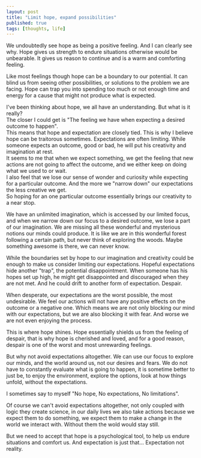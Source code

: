 ```yaml
---
layout: post
title: "Limit hope, expand possibilities"
published: true
tags: [thoughts, life]
---
```


We undoubtedly see hope as being a positive feeling. And I can clearly see why. Hope gives us strength to endure situations otherwise would be unbearable.
It gives us reason to continue and is a warm and comforting feeling.

Like most feelings though hope can be a boundary to our potential. It can blind us from seeing other possibilities, or solutions to the problem we are facing.
Hope can trap you into spending too much or not enough time and energy for a cause that might not produce
what is expected.

I've been thinking about hope, we all have an understanding. But what is it really?  
The closer I could get is "The feeling we have when expecting a desired outcome to happen".  
This means that hope and expectation are closely tied.
This is why I believe hope can be traitorous sometimes. Expectations are often limiting. While someone expects an outcome,
good or bad, he will put his creativity and imagination at rest.  
It seems to me that when we expect something, we get the feeling that new actions are not going to affect the outcome, and we
either keep on doing what we used to or wait.  
I also feel that we lose our sense of wonder and curiosity while expecting for a particular outcome.
And the more we "narrow down" our expectations the less creative we get.  
So hoping for an one particular outcome essentially brings our creativity to a near stop.

We have an unlimited imagination, which is accessed by our limited focus, and
when we narrow down our focus to a desired outcome, we lose a part of our imagination.
We are missing all these wonderful and mysterious notions our minds could produce.
It is like we are in this wonderful forest following a certain path, but never think of exploring the woods.
Maybe something awesome is there, we can never know.

While the boundaries set by hope to our imagination and creativity could be enough to make us consider limiting our expectations.
Hopeful expectations hide another "trap", the potential disappointment. When someone has his hopes set up high,
he might get disappointed and discouraged when they are not met.
And he could drift to another form of expectation. Despair.

When desperate, our expectations are the worst possible, the most undesirable.
We feel our actions will not have any positive effects on the outcome or a negative one.
Which means we are not only blocking our mind with our expectations, but we are also blocking it with fear.
And worse we are not even enjoying the process.

This is where hope shines. Hope essentially shields us from the feeling of despair, that is why hope is cherished and
loved, and for a good reason, despair is one of the worst and most unrewarding feelings.

But why not avoid expectations altogether. We can use our focus to explore our minds,
and the world around us, not our desires and fears.
We do not have to constantly evaluate what is going to happen, it is sometime better to just be,
to enjoy the environment, explore the options, look at how things unfold, without the expectations.

I sometimes say to myself "No hope, No expectations, No limitations".

Of course we can't avoid expectations altogether, not only coupled with logic they create science, in our daily lives
we also take actions because we expect them to do something, we expect them to make a change in the world
we interact with. Without them the wold would stay still.

But we need to accept that hope is a psychological tool, to help us endure situations and comfort us.
And expectation is just that... Expectation not reality.
